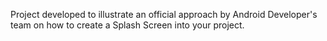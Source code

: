 Project developed to illustrate an official approach by Android Developer's team on how to create a Splash Screen into your project.
